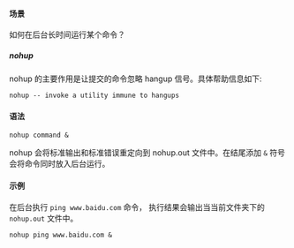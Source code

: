 
#### 场景

如何在后台长时间运行某个命令？

##### nohup

nohup 的主要作用是让提交的命令忽略 hangup 信号。具体帮助信息如下:

```
nohup -- invoke a utility immune to hangups
```

#### 语法

```
nohup command &
```

nohup 会将标准输出和标准错误重定向到 nohup.out 文件中。在结尾添加 `&` 符号会将命令同时放入后台运行。

#### 示例

在后台执行 `ping www.baidu.com` 命令， 执行结果会输出当当前文件夹下的 `nohup.out` 文件中。

```
nohup ping www.baidu.com &
```


